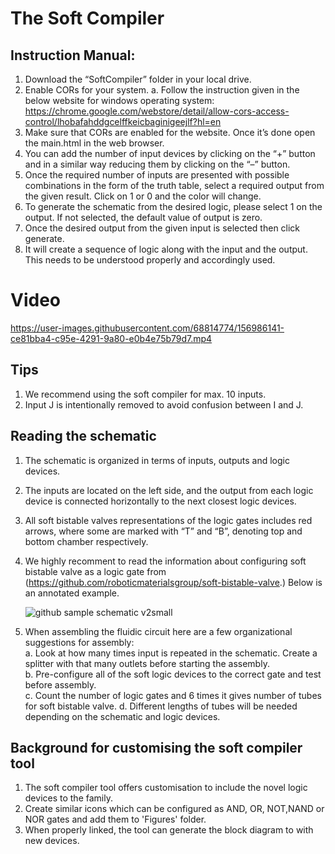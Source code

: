 # The Soft Compiler

## Instruction Manual:

1.	Download the “SoftCompiler” folder in your local drive.
2.	Enable CORs for your system. 
a.	Follow the instruction given in the below website for windows operating system: https://chrome.google.com/webstore/detail/allow-cors-access-control/lhobafahddgcelffkeicbaginigeejlf?hl=en
3.	Make sure that CORs are enabled for the website. Once it’s done open the main.html in the web browser. 
4.	You can add the number of input devices by clicking on the “+” button and in a similar way reducing them by clicking on the “–” button.
5.	Once the required number of inputs are presented with possible combinations in the form of the truth table, select a required output from the given result. Click on 1 or 0 and the color will change. 
6.	To generate the schematic from the desired logic, please select 1 on the output. If not selected, the default value of output is zero. 
7.	Once the desired output from the given input is selected then click generate. 
8.	It will create a sequence of logic along with the input and the output. This needs to be understood properly and accordingly used.

# Video

https://user-images.githubusercontent.com/68814774/156986141-ce81bba4-c95e-4291-9a80-e0b4e75b79d7.mp4

## Tips

1. We recommend using the soft compiler for max. 10 inputs. 
2. Input J is intentionally removed to avoid confusion between I and J.

## Reading the schematic
1. The schematic is organized in terms of inputs, outputs and logic devices. 
2. The inputs are located on the left side, and the output from each logic device is connected horizontally to the next closest logic devices. 
3. All soft bistable valves representations of the logic gates includes red arrows, where some are marked with “T” and “B”, denoting top and bottom chamber respectively.
4. We highly recomment to read the information about configuring soft bistable valve as a logic gate from (https://github.com/roboticmaterialsgroup/soft-bistable-valve.) Below is an annotated example. 

	![github sample schematic v2small](https://user-images.githubusercontent.com/68814774/157142876-7cd6fb4a-3b73-46e0-a586-7b3366816c5b.png)

4. When assembling the fluidic circuit here are a few organizational suggestions for assembly:  
a.	Look at how many times input is repeated in the schematic. Create a splitter with that many outlets before starting the assembly.  
b.	Pre-configure all of the soft logic devices to the correct gate and test before assembly.  
c.	Count the number of logic gates and 6 times it gives number of tubes for soft bistable valve. 
d.	Different lengths of tubes will be needed depending on the schematic and logic devices. 

## Background for customising the soft compiler tool

1. The soft compiler tool offers customisation to include the novel logic devices to the family. 
2. Create similar icons which can be configured as AND, OR, NOT,NAND or NOR gates and add them to 'Figures' folder. 
3. When properly linked, the tool can generate the block diagram to with new devices.

